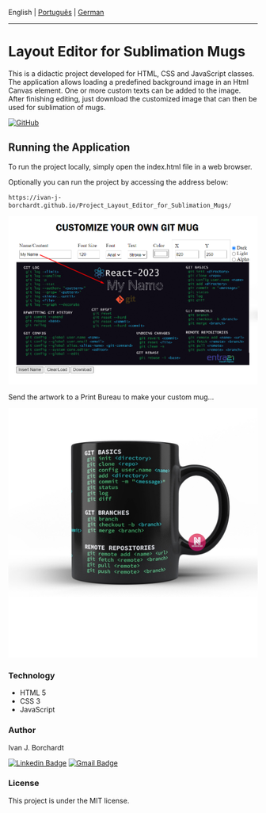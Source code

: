 English | [Português](./readme-pt_BR.md) | [German](./readme-de_DE.md)

---

# Layout Editor for Sublimation Mugs 

This is a didactic project developed for HTML, CSS and JavaScript classes. The application allows loading a predefined background image in an Html Canvas element.
One or more custom texts can be added to the image. After finishing editing, just download the customized image that can then be used for sublimation of mugs.


[![GitHub](https://img.shields.io/github/license/ivan-j-borchardt/ExemplosCursoVanillaJS)](./LICENSE)



## Running the Application

To run the project locally, simply open the index.html file in a web browser.  

Optionally you can run the project by accessing the address below:

    https://ivan-j-borchardt.github.io/Project_Layout_Editor_for_Sublimation_Mugs/

![Screen](print1.png)


Send the artwork to a Print Bureau to make your custom mug... 

![Alt text](mockBlack.jpg)


### Technology

- HTML 5
- CSS 3 
- JavaScript


### Author
Ivan J. Borchardt

[![Linkedin Badge](https://img.shields.io/badge/-Ivan-blue?style=flat-square&logo=Linkedin&logoColor=white&link=https://www.linkedin.com/in/ivan-borchardt/)](https://www.linkedin.com/in/ivan-borchardt/) 
[![Gmail Badge](https://img.shields.io/badge/-ivan.borchardt.cobol@gmail.com-c14438?style=flat-square&logo=Gmail&logoColor=white&link=mailto:ivan.borchardt.cobol@gmail.com)](mailto:ivan.borchardt.cobol@gmail.com)

### License
This project is under the MIT license.
